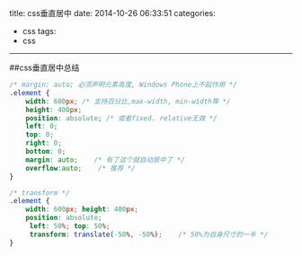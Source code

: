 title: css垂直居中
date: 2014-10-26 06:33:51
categories:
- css
tags:
- css

---
##css垂直居中总结
<!--more-->
```css
/* margin: auto; 必须声明元素高度, Windows Phone上不起作用 */
.element {
    width: 600px; /* 支持百分比,max-width, min-width等 */
    height: 400px;
    position: absolute; /* 或者fixed. relative无效 */
    left: 0;
    top: 0;
    right: 0;
    bottom: 0;
    margin: auto;    /* 有了这个就自动居中了 */
    overflow:auto;    /* 推荐 */
}

/* transform */
.element {
    width: 600px; height: 400px;
    position: absolute;
     left: 50%; top: 50%;
     transform: translate(-50%, -50%);    /* 50%为自身尺寸的一半 */
}
```
